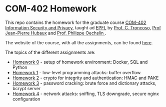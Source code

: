 # COM-402 Homework

This repo contains the homework for the graduate course [COM-402 Information Security and Privacy](https://edu.epfl.ch/coursebook/fr/information-security-and-privacy-COM-402), taught ad [EPFL](https://epfl.ch) by [Prof. C. Troncoso](http://carmelatroncoso.com/), [Prof Jean-Pierre Hubaux](https://people.epfl.ch/jean-pierre.hubaux) and [Prof. Philippe Oechslin
](https://lasec.epfl.ch/people/oechslin/).

The website of the course, with all the assignments, can be found [here](https://com402.epfl.ch/).

The topics of the different assignments are:

- [Homework 0](hw0) - setup of homework environment: Docker, SQL and Python
- [Homework 1](hw1) - low-level programming attacks: buffer overflow.
- [Homework 2](hw2) - crypto for integrity and authentication: HMAC and PAKE
- [Homework 3](hw3) - password cracking: brute force and dictionary attacks, bcrypt server
- [Homework 4](hw4) - network attacks: sniffing, TLS downgrade, secure nginx configuration
